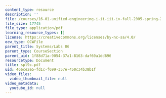 ```yaml
---
content_type: resource
description: ''
file: /courses/16-01-unified-engineering-i-ii-iii-iv-fall-2005-spring-2006/466ce2e5fd1cf699357e450c34b38b1f_spl9c.pdf
file_size: 17745
file_type: application/pdf
learning_resource_types: []
license: https://creativecommons.org/licenses/by-nc-sa/4.0/
ocw_type: OCWFile
parent_title: Systems/Labs 06
parent_type: CourseSection
parent_uid: 1f88d71a-9054-37a1-8163-daf60a1dd696
resourcetype: Document
title: spl9c.pdf
uid: 466ce2e5-fd1c-f699-357e-450c34b38b1f
video_files:
  video_thumbnail_file: null
video_metadata:
  youtube_id: null
---
```

